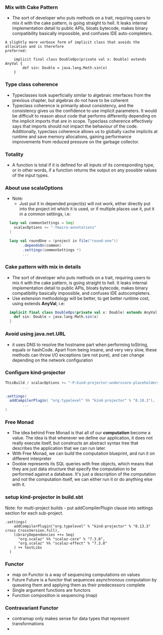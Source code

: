 ### Mix with Cake Pattern
* The sort of developer who puts methods on a trait, requiring users to mix it with the
cake pattern, is going straight to hell. It leaks internal implementation detail to public
APIs, bloats bytecode, makes binary compatibility basically impossible, and confuses IDE
auto-completers.

```
A slightly more verbose form of implicit class that avoids the allocation and is therefore
preferred:

    implicit final class DoubleOps(private val x: Double) extends AnyVal {
        def sin: Double = java.lang.Math.sin(x)
    }
```

### Type class coherence
* Typeclasses look superficially similar to algebraic interfaces from the
  previous chapter, but algebras do not have to be coherent
* Typeclass coherence is primarily about consistency, and the consistency gives us the confidence
  to use implicit parameters. It would be difficult to reason about code that performs differently
  depending on the implicit imports that are in scope. Typeclass coherence effectively says that imports
  should not impact the behaviour of the code.
  Additionally, typeclass coherence allows us to globally cache implicits at runtime and save memory
  allocations, gaining performance improvements from reduced pressure on the garbage collector.

### Totality
* A function is total if it is defined for all inputs of its corresponding type, or in other words, 
  if a function returns the output on any possible values of the input types.

### About use **scalaOptions**
* Note: 
  * Just put it in depended project(s) will not work, either directly put into the project int which it 
    is used, or if multiple places use it, put it in a common settings, i.e:
```sbt
  lazy val commonSettings = Seq(
    scalacOptions += "-Ymacro-annotations"
  )

  lazy val roundOne = (project in file("round-one"))
        .dependsOn(common)
        .settings(commonSettings *)
        ...
```

### Cake pattern with mix in details
* The sort of developer who puts methods on a trait, requiring users to mix it with the 
  cake pattern, is going straight to hell. It leaks internal implementation detail to public
  APIs, bloats bytecode, makes binary compatibility basically impossible, and confuses IDE
  autocompleters.
* Use extension methodology will be better, to get better runtime cost, using extends **AnyVal**, i.e:
```scala
  implicit final class DoubleOps(private val x: Double) extends AnyVal {
    def sin: Double = java.lang.Math.sin(x)
  }
```

### Avoid using java.net.URL
* it uses DNS to resolve the hostname part when performing toString, equals or hashCode.
  Apart from being insane, and very very slow, these methods can throw I/O exceptions (are not pure), 
  and can change depending on the network configuration

### Configure kind-projector
```sbt
ThisBuild / scalacOptions += "-P:kind-projector:underscore-placeholders"
        ...

.settings(
  addCompilerPlugin( "org.typelevel" %% "kind-projector" % "0.10.3"),
        ...
)

```

### Free Monad
* The idea behind Free Monad is that all of our **computation** become a value. 
  The idea is that whenever we define our application, it does not really execute itself,
  but constructs an abstract syntax tree that describes the application that we can run later.
* With Free Monad, we can build the computation blueprint, and run it on different interpreter
* Doobie represents its SQL queries with free objects, which means that they are just data structure
  that specify the computation to be performed against a database.
  It's just a description of the computation and not the computation itself, we can either run it or
  do anything else with it.

### setup kind-projector in build.sbt
Note: for multi-project builds - put addCompilerPlugin clause into settings section for each sub-project.
```
.settings(
    addCompilerPlugin("org.typelevel" % "kind-projector" % "0.13.3" cross CrossVersion.full),
    libraryDependencies ++= Seq(
      "org.scalaz" %% "scalaz-core" % "7.3.8",
      "org.scalaz" %% "scalaz-effect" % "7.3.8"
    ) ++ testLibs
  )

```

### Functor
* map on Functor is a way of sequencing computations on values
* Future
  Future is a functor that sequences asynchronous computation by queueing them and applying them as their 
  predecessors complete
* Single argument functions are functors
* Function composition is sequencing (map)

### Contravariant Functor
* contramap only makes sense for data types that represent transformations
* 